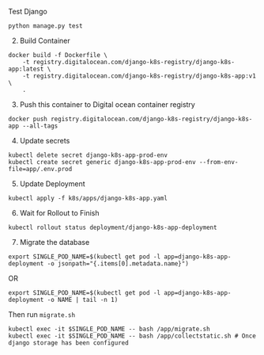 Test Django
```
python manage.py test
```

2. Build Container
```
docker build -f Dockerfile \
    -t registry.digitalocean.com/django-k8s-registry/django-k8s-app:latest \
    -t registry.digitalocean.com/django-k8s-registry/django-k8s-app:v1 \
    .
```

3. Push this container to Digital ocean container registry
```
docker push registry.digitalocean.com/django-k8s-registry/django-k8s-app --all-tags
```

4. Update secrets
```
kubectl delete secret django-k8s-app-prod-env
kubectl create secret generic django-k8s-app-prod-env --from-env-file=app/.env.prod
```

5. Update Deployment
```
kubectl apply -f k8s/apps/django-k8s-app.yaml
```

6. Wait for Rollout to Finish
```
kubectl rollout status deployment/django-k8s-app-deployment
```

7. Migrate the database
```
export SINGLE_POD_NAME=$(kubectl get pod -l app=django-k8s-app-deployment -o jsonpath="{.items[0].metadata.name}")
```
OR

```
export SINGLE_POD_NAME=$(kubectl get pod -l app=django-k8s-app-deployment -o NAME | tail -n 1)
```

Then run `migrate.sh`

```
kubectl exec -it $SINGLE_POD_NAME -- bash /app/migrate.sh
kubectl exec -it $SINGLE_POD_NAME -- bash /app/collectstatic.sh # Once django storage has been configured
```